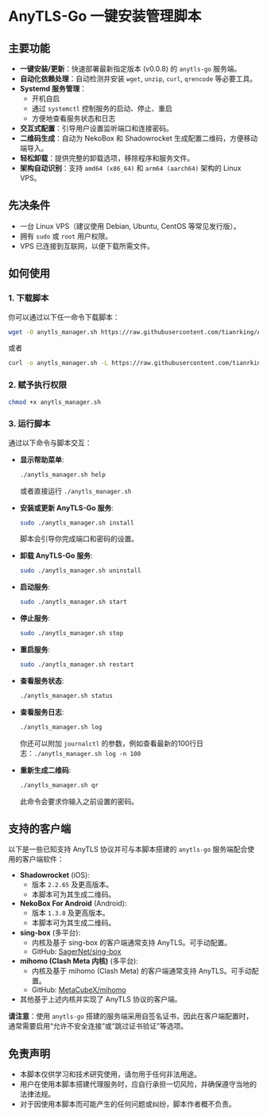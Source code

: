 # AnyTLS-Go 一键安装管理脚本

## 主要功能

* **一键安装/更新**：快速部署最新指定版本 (v0.0.8) 的 `anytls-go` 服务端。
* **自动化依赖处理**：自动检测并安装 `wget`, `unzip`, `curl`, `qrencode` 等必要工具。
* **Systemd 服务管理**：
    * 开机自启
    * 通过 `systemctl` 控制服务的启动、停止、重启
    * 方便地查看服务状态和日志
* **交互式配置**：引导用户设置监听端口和连接密码。
* **二维码生成**：自动为 NekoBox 和 Shadowrocket 生成配置二维码，方便移动端导入。
* **轻松卸载**：提供完整的卸载选项，移除程序和服务文件。
* **架构自动识别**：支持 `amd64 (x86_64)` 和 `arm64 (aarch64)` 架构的 Linux VPS。

## 先决条件

* 一台 Linux VPS（建议使用 Debian, Ubuntu, CentOS 等常见发行版）。
* 拥有 `sudo` 或 `root` 用户权限。
* VPS 已连接到互联网，以便下载所需文件。

## 如何使用

### 1. 下载脚本

你可以通过以下任一命令下载脚本：

```bash
wget -O anytls_manager.sh https://raw.githubusercontent.com/tianrking/AnyTLS-Go/refs/heads/main/anytls_manager.sh
````

或者

```bash
curl -o anytls_manager.sh -L https://raw.githubusercontent.com/tianrking/AnyTLS-Go/refs/heads/main/anytls_manager.sh
```

### 2\. 赋予执行权限

```bash
chmod +x anytls_manager.sh
```

### 3\. 运行脚本

通过以下命令与脚本交互：

  * **显示帮助菜单**:

    ```bash
    ./anytls_manager.sh help
    ```

    或者直接运行 `./anytls_manager.sh`

  * **安装或更新 AnyTLS-Go 服务**:

    ```bash
    sudo ./anytls_manager.sh install
    ```

    脚本会引导你完成端口和密码的设置。

  * **卸载 AnyTLS-Go 服务**:

    ```bash
    sudo ./anytls_manager.sh uninstall
    ```

  * **启动服务**:

    ```bash
    sudo ./anytls_manager.sh start
    ```

  * **停止服务**:

    ```bash
    sudo ./anytls_manager.sh stop
    ```

  * **重启服务**:

    ```bash
    sudo ./anytls_manager.sh restart
    ```

  * **查看服务状态**:

    ```bash
    ./anytls_manager.sh status
    ```

  * **查看服务日志**:

    ```bash
    ./anytls_manager.sh log
    ```

    你还可以附加 `journalctl` 的参数，例如查看最新的100行日志：`./anytls_manager.sh log -n 100`

  * **重新生成二维码**:

    ```bash
    ./anytls_manager.sh qr
    ```

    此命令会要求你输入之前设置的密码。

## 支持的客户端

以下是一些已知支持 AnyTLS 协议并可与本脚本搭建的 `anytls-go` 服务端配合使用的客户端软件：

* **Shadowrocket** (iOS):
    * 版本 `2.2.65` 及更高版本。
    * 本脚本可为其生成二维码。
* **NekoBox For Android** (Android):
    * 版本 `1.3.8` 及更高版本。
    * 本脚本可为其生成二维码。
* **sing-box** (多平台):
    * 内核及基于 sing-box 的客户端通常支持 AnyTLS。可手动配置。
    * GitHub: [SagerNet/sing-box](https://github.com/SagerNet/sing-box)
* **mihomo (Clash Meta 内核)** (多平台):
    * 内核及基于 mihomo (Clash Meta) 的客户端通常支持 AnyTLS。可手动配置。
    * GitHub: [MetaCubeX/mihomo](https://github.com/MetaCubeX/mihomo)
* 其他基于上述内核并实现了 AnyTLS 协议的客户端。

**请注意**：使用 `anytls-go` 搭建的服务端采用自签名证书，因此在客户端配置时，通常需要启用“允许不安全连接”或“跳过证书验证”等选项。


## 免责声明

  * 本脚本仅供学习和技术研究使用，请勿用于任何非法用途。
  * 用户在使用本脚本搭建代理服务时，应自行承担一切风险，并确保遵守当地的法律法规。
  * 对于因使用本脚本而可能产生的任何问题或纠纷，脚本作者概不负责。



